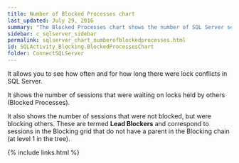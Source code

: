 ```yaml
---
title: Number of Blocked Processes chart
last_updated: July 29, 2016
summary: "The Blocked Processes chart shows the number of SQL Server sessions that were involved in blocks over time."
sidebar: c_sqlserver_sidebar
permalink: sqlserver_chart_numberofblockedprocesses.html
id: SQLActivity_Blocking.BlockedProcessesChart
folder: ConnectSQLServer
---
```


It allows you to see how often and for how long there were lock conflicts in SQL Server.

It shows the number of sessions that were waiting on locks held by others (Blocked Processes).

It also shows the number of sessions that were not blocked, but were blocking others. These are termed **Lead Blockers** and correspond to sessions in the Blocking grid that do not have a parent in the Blocking chain (at level 1 in the tree).


{% include links.html %}
